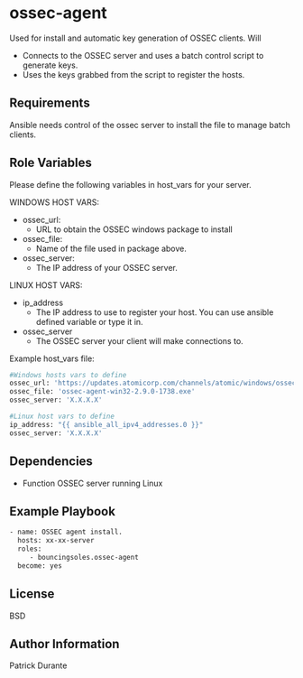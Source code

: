 ossec-agent
=========
Used for install and automatic key generation of OSSEC clients.  Will

- Connects to the OSSEC server and uses a batch control script to generate keys.
- Uses the keys grabbed from the script to register the hosts.

Requirements
------------
Ansible needs control of the ossec server to install the file to manage batch clients.

Role Variables
--------------
Please define the following variables in host_vars for your server.

WINDOWS HOST VARS:
 - ossec_url:
   - URL to obtain the OSSEC windows package to install
 - ossec_file:
   - Name of the file used in package above.
 - ossec_server:
   - The IP address of your OSSEC server.

LINUX HOST VARS:
 - ip_address
   - The IP address to use to register your host.  You can use ansible defined variable or type it in.
 - ossec_server
   - The OSSEC server your client will make connections to.

Example host_vars file:
```sh
#Windows hosts vars to define
ossec_url: 'https://updates.atomicorp.com/channels/atomic/windows/ossec-agent-win32-2.9.0-1738.exe'
ossec_file: 'ossec-agent-win32-2.9.0-1738.exe'
ossec_server: 'X.X.X.X'

#Linux host vars to define
ip_address: "{{ ansible_all_ipv4_addresses.0 }}"
ossec_server: 'X.X.X.X'
```

Dependencies
------------
- Function OSSEC server running Linux

Example Playbook
----------------

```sh
- name: OSSEC agent install.
  hosts: xx-xx-server
  roles:
     - bouncingsoles.ossec-agent
  become: yes
```

License
-------
BSD

Author Information
------------------
Patrick Durante
